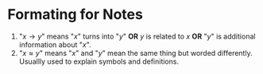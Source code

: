 # Formating for Notes

1. "$x \to y$" means "$x$" turns into "$y$" **OR** $y$ is related to $x$ **OR** "$y$" is additional information about "$x$".
2. "$x \approx y$" means "$x$" and "$y$" mean the same thing but worded differently. Usuallly used to explain symbols and definitions.
